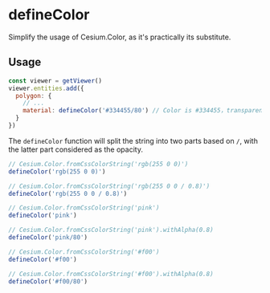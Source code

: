# defineColor

Simplify the usage of Cesium.Color, as it's practically its substitute.

## Usage

```js
const viewer = getViewer()
viewer.entities.add({
  polygon: {
    // ...
    material: defineColor('#334455/80') // Color is #334455，transparency is 0.8
  }
})
```

The `defineColor` function will split the string into two parts based on `/`, with the latter part considered as the opacity.

```js
// Cesium.Color.fromCssColorString('rgb(255 0 0)')
defineColor('rgb(255 0 0)')

// Cesium.Color.fromCssColorString('rgb(255 0 0 / 0.8)')
defineColor('rgb(255 0 0 / 0.8)')

// Cesium.Color.fromCssColorString('pink')
defineColor('pink')

// Cesium.Color.fromCssColorString('pink').withAlpha(0.8)
defineColor('pink/80')

// Cesium.Color.fromCssColorString('#f00')
defineColor('#f00')

// Cesium.Color.fromCssColorString('#f00').withAlpha(0.8)
defineColor('#f00/80')
```
